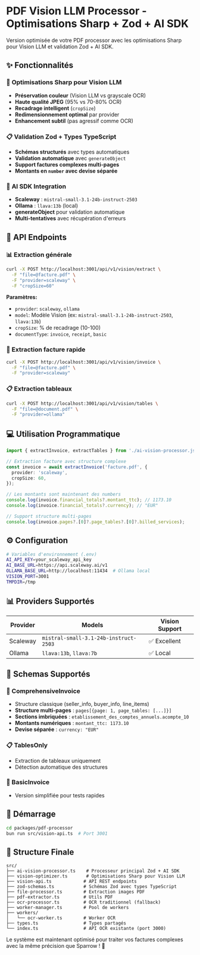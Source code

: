# PDF Vision LLM Processor - Optimisations Sharp + Zod + AI SDK

Version optimisée de votre PDF processor avec les optimisations Sharp pour Vision LLM et validation Zod + AI SDK.

## ✨ Fonctionnalités

### 🎯 **Optimisations Sharp pour Vision LLM**
- **Préservation couleur** (Vision LLM vs grayscale OCR)
- **Haute qualité JPEG** (95% vs 70-80% OCR)
- **Recadrage intelligent** (`cropSize`)
- **Redimensionnement optimal** par provider
- **Enhancement subtil** (pas agressif comme OCR)

### 📋 **Validation Zod + Types TypeScript**
- **Schémas structurés** avec types automatiques
- **Validation automatique** avec `generateObject`
- **Support factures complexes multi-pages**
- **Montants en `number` avec devise séparée**

### 🤖 **AI SDK Integration**
- **Scaleway** : `mistral-small-3.1-24b-instruct-2503`
- **Ollama** : `llava:13b` (local)
- **generateObject** pour validation automatique
- **Multi-tentatives** avec récupération d'erreurs

## 🚀 API Endpoints

### 📊 Extraction générale
```bash
curl -X POST http://localhost:3001/api/v1/vision/extract \
  -F "file=@facture.pdf" \
  -F "provider=scaleway" \
  -F "cropSize=60"
```

**Paramètres:**
- `provider`: `scaleway`, `ollama`
- `model`: Modèle Vision (ex: `mistral-small-3.1-24b-instruct-2503`, `llava:13b`)
- `cropSize`: % de recadrage (10-100)
- `documentType`: `invoice`, `receipt`, `basic`

### 🧾 Extraction facture rapide
```bash
curl -X POST http://localhost:3001/api/v1/vision/invoice \
  -F "file=@facture.pdf" \
  -F "provider=scaleway"
```

### 📋 Extraction tableaux
```bash
curl -X POST http://localhost:3001/api/v1/vision/tables \
  -F "file=@document.pdf" \
  -F "provider=ollama"
```

## 💻 Utilisation Programmatique

```typescript
import { extractInvoice, extractTables } from './ai-vision-processor.js';

// Extraction facture avec structure complexe
const invoice = await extractInvoice('facture.pdf', {
  provider: 'scaleway',
  cropSize: 60,
});

// Les montants sont maintenant des numbers
console.log(invoice.financial_totals?.montant_ttc); // 1173.10
console.log(invoice.financial_totals?.currency); // "EUR"

// Support structure multi-pages
console.log(invoice.pages?.[0]?.page_tables?.[0]?.billed_services);
```

## ⚙️ Configuration

```bash
# Variables d'environnement (.env)
AI_API_KEY=your_scaleway_api_key
AI_BASE_URL=https://api.scaleway.ai/v1
OLLAMA_BASE_URL=http://localhost:11434  # Ollama local
VISION_PORT=3001
TMPDIR=/tmp
```

## 📊 Providers Supportés

| Provider | Models | Vision Support |
|----------|--------|----------------|
| Scaleway | `mistral-small-3.1-24b-instruct-2503` | ✅ Excellent |
| Ollama | `llava:13b`, `llava:7b` | ✅ Local |

## 🎯 Schemas Supportés

### 📄 ComprehensiveInvoice
- Structure classique (seller_info, buyer_info, line_items)
- **Structure multi-pages** : `pages[{page: 1, page_tables: [...]}]`
- **Sections imbriquées** : `etablissement_des_comptes_annuels.acompte_10`
- **Montants numériques** : `montant_ttc: 1173.10`
- **Devise séparée** : `currency: "EUR"`

### 📋 TablesOnly
- Extraction de tableaux uniquement
- Détection automatique des structures

### 🧾 BasicInvoice
- Version simplifiée pour tests rapides

## 🚀 Démarrage

```bash
cd packages/pdf-processor
bun run src/vision-api.ts  # Port 3001
```

## 📁 Structure Finale

```
src/
├── ai-vision-processor.ts    # Processeur principal Zod + AI SDK
├── vision-optimizer.ts       # Optimisations Sharp pour Vision LLM
├── vision-api.ts            # API REST endpoints
├── zod-schemas.ts           # Schémas Zod avec types TypeScript
├── file-processor.ts        # Extraction images PDF
├── pdf-extractor.ts         # Utils PDF
├── ocr-processor.ts         # OCR traditionnel (fallback)
├── worker-manager.ts        # Pool de workers
├── workers/
│   └── ocr-worker.ts        # Worker OCR
├── types.ts                 # Types partagés
└── index.ts                 # API OCR existante (port 3000)
```

Le système est maintenant optimisé pour traiter vos factures complexes avec la même précision que Sparrow ! 🎯
